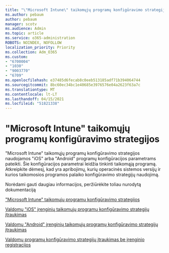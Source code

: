 ```yaml
---
title: "\"Microsoft Intune\" taikomųjų programų konfigūravimo strategijos"
ms.author: pebaum
author: pebaum
manager: scotv
ms.audience: Admin
ms.topic: article
ms.service: o365-administration
ROBOTS: NOINDEX, NOFOLLOW
localization_priority: Priority
ms.collection: Adm_O365
ms.custom:
- "6700004"
- "1030"
- "9003770"
- "6709"
ms.openlocfilehash: e37485d6fecab8c0eeb513185adf71b394064744
ms.sourcegitcommit: 8bc60ec34bc1e40685e3976576e04a2623f63a7c
ms.translationtype: MT
ms.contentlocale: lt-LT
ms.lasthandoff: 04/15/2021
ms.locfileid: "51821338"
---
```

# <a name="app-configuration-policies-for-microsoft-intune"></a>"Microsoft Intune" taikomųjų programų konfigūravimo strategijos

"Microsoft Intune" taikomųjų programų konfigūravimo strategijos naudojamos "iOS" arba "Android" programų konfigūracijos parametrams pateikti. Šie konfigūracijos parametrai leidžia tinkinti taikomąją programą. Atkreipkite dėmesį, kad yra apribojimų, kurių operacinės sistemos versijų ir kurios taikomosios programos palaiko konfigūravimo strategijų naudojimą.

Norėdami gauti daugiau informacijos, peržiūrėkite toliau nurodytą dokumentaciją

["Microsoft Intune" taikomųjų programų konfigūravimo strategijos](https://docs.microsoft.com/intune/app-configuration-policies-overview)  

[Valdomų "iOS" įrenginių taikomųjų programų konfigūravimo strategijų įtraukimas](https://docs.microsoft.com/intune/app-configuration-policies-use-ios)  

[Valdomų "Android" įrenginių taikomųjų programų konfigūravimo strategijų įtraukimas](https://docs.microsoft.com/intune/app-configuration-policies-use-android)

[Valdomų programų konfigūravimo strategijų įtraukimas be įrenginio registracijos](https://docs.microsoft.com/intune/app-configuration-policies-managed-app)
